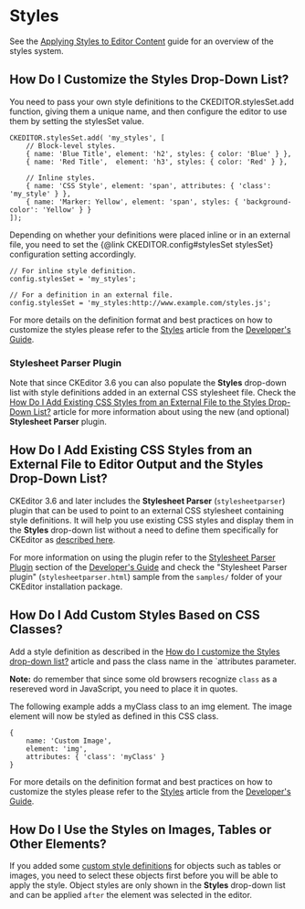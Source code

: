 <!--
Copyright (c) 2003-2015, CKSource - Frederico Knabben. All rights reserved.
For licensing, see LICENSE.md.
-->

# Styles

<p class="tip">See the <a href="#!/guide/dev_styles">Applying Styles to Editor Content</a> guide for an overview of the styles system.</p>

## How Do I Customize the Styles Drop-Down List?

You need to pass your own style definitions to the CKEDITOR.stylesSet.add function, giving them a unique name, and then configure the editor to use them by setting the stylesSet value.

	CKEDITOR.stylesSet.add( 'my_styles', [
		// Block-level styles.
		{ name: 'Blue Title', element: 'h2', styles: { color: 'Blue' } },
		{ name: 'Red Title',  element: 'h3', styles: { color: 'Red' } },

		// Inline styles.
		{ name: 'CSS Style', element: 'span', attributes: { 'class': 'my_style' } },
		{ name: 'Marker: Yellow', element: 'span', styles: { 'background-color': 'Yellow' } }
	]);

Depending on whether your definitions were placed inline or in an external file, you need to set the {@link CKEDITOR.config#stylesSet stylesSet} configuration setting accordingly.

	// For inline style definition.
	config.stylesSet = 'my_styles';

	// For a definition in an external file.
	config.stylesSet = 'my_styles:http://www.example.com/styles.js';

For more details on the definition format and best practices on how to customize the styles please refer to the [Styles](#!/guide/dev_styles) article from the [Developer's Guide](#!/guide/dev).

### Stylesheet Parser Plugin

Note that since CKEditor 3.6 you can also populate the **Styles** drop-down list with style definitions added in an external CSS stylesheet file. Check the [How Do I Add Existing CSS Styles from an External File to the Styles Drop-Down List?](#!/guide/dev_howtos_styles-section-2) article for more information about using the new (and optional) **Stylesheet Parser** plugin.


## How Do I Add Existing CSS Styles from an External File to Editor Output and the Styles Drop-Down List?

CKEditor 3.6 and later includes the **Stylesheet Parser** (`stylesheetparser`) plugin that can be used to point to an external CSS stylesheet containing style definitions. It will help you use existing CSS styles and display them in the **Styles** drop-down list without a need to define them specifically for CKEditor as [described here](#!/guide/dev_howtos_styles-section-1).

For more information on using the plugin refer to the [Stylesheet Parser Plugin](#!/guide/dev_styles-section-4) section of the [Developer's Guide](#!/guide/dev) and check the "Stylesheet Parser plugin" (`stylesheetparser.html`) sample from the `samples/` folder of your CKEditor installation package.


## How Do I Add Custom Styles Based on CSS Classes?

Add a style definition as described in the [How do I customize the Styles drop-down list?](#!/guide/dev_howtos_styles-section-1) article and pass the class name in the `attributes parameter.

**Note:** do remember that since some old browsers recognize `class` as a resereved word in JavaScript, you need to place it in quotes.

The following example adds a myClass class to an img element. The image element will now be styled as defined in this CSS class.

	{
		name: 'Custom Image',
		element: 'img',
		attributes: { 'class': 'myClass' }
	}

For more details on the definition format and best practices on how to customize the styles please refer to the [Styles](#!/guide/dev_styles) article from the [Developer's Guide](#!/guide/dev).


## How Do I Use the Styles on Images, Tables or Other Elements?

If you added some [custom style definitions](#!/guide/dev_howtos_styles-section-1) for objects such as tables or images, you need to select these objects first before you will be able to apply the style. Object styles are only shown in the **Styles** drop-down list and can be applied `after` the element was selected in the editor.